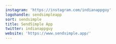 ```yaml
---
instagram: 'https://instagram.com/indianappguy'
logohandle: sendsimpleapp
sort: sendsimple
title: SendSimple App
twitter: indianappguy
website: 'https://www.sendsimple.app/'
---
```

